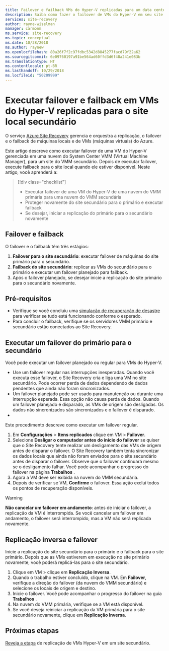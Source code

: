 ```yaml
---
title: Failover e failback VMs do Hyper-V replicadas para um data center secundário durante a recuperação de desastre com o Azure Site Recovery | Microsoft Docs
description: Saiba como fazer o failover de VMs do Hyper-V em seu site local secundário e fazer failback para o site primário, durante a recuperação de desastre com o Azure Site Recovery.
services: site-recovery
author: rayne-wiselman
manager: carmonm
ms.service: site-recovery
ms.topic: conceptual
ms.date: 10/28/2018
ms.author: raynew
ms.openlocfilehash: 80a26f7f2c97fdbc5342d8845277facd79f22a62
ms.sourcegitcommit: 6e09760197a91be564ad60ffd3d6f48a241e083b
ms.translationtype: HT
ms.contentlocale: pt-BR
ms.lasthandoff: 10/29/2018
ms.locfileid: "50209999"
---
```

# <a name="fail-over-and-fail-back-hyper-v-vms-replicated-to-your-secondary-on-premises-site"></a>Executar failover e failback em VMs do Hyper-V replicadas para o site local secundário

O serviço [Azure Site Recovery](site-recovery-overview.md) gerencia e orquestra a replicação, o failover e o failback de máquinas locais e de VMs (máquinas virtuais) do Azure.

Este artigo descreve como executar failover de uma VM do Hyper-V gerenciada em uma nuvem do System Center VMM (Virtual Machine Manager), para um site do VMM secundário. Depois de executar failover, execute failback para o site local quando ele estiver disponível. Neste artigo, você aprenderá a:

> [!div class="checklist"]
> * Executar failover de uma VM do Hyper-V de uma nuvem do VMM primária para uma nuvem do VMM secundária
> * Proteger novamente do site secundário para o primário e executar failback
> * Se desejar, iniciar a replicação do primário para o secundário novamente

## <a name="failover-and-failback"></a>Failover e failback

O failover e o failback têm três estágios:

1. **Failover para o site secundário**: executar failover de máquinas do site primário para o secundário.
2. **Failback do site secundário**: replicar as VMs do secundário para o primário e executar um failover planejado para failback.
3. Após o failover planejado, se desejar inicie a replicação do site primário para o secundário novamente.


## <a name="prerequisites"></a>Pré-requisitos

- Verifique se você concluiu uma [simulação de recuperação de desastre](hyper-v-vmm-test-failover.md) para verificar se tudo está funcionando conforme o esperado.
- Para concluir o failback, verifique se os servidores VMM primário e secundário estão conectados ao Site Recovery.



## <a name="run-a-failover-from-primary-to-secondary"></a>Executar um failover do primário para o secundário

Você pode executar um failover planejado ou regular para VMs do Hyper-V.

- Use um failover regular nas interrupções inesperadas. Quando você executa esse failover, o Site Recovery cria e liga uma VM no site secundário. Pode ocorrer perda de dados dependendo de dados pendentes que ainda não foram sincronizados.
- Um failover planejado pode ser usado para manutenção ou durante uma interrupção esperada. Essa opção não causa perda de dados. Quando um failover planejado é disparado, as VMs de origem são desligadas. Os dados não sincronizados são sincronizados e o failover é disparado. 
- 
Este procedimento descreve como executar um failover regular.


1. Em **Configurações** > **Itens replicados** clique em VM > **Failover**.
1. Selecione **Desligar o computador antes do início do failover** se quiser que o Site Recovery tente realizar um desligamento das VMs de origem antes de disparar o failover. O Site Recovery também tenta sincronizar os dados locais que ainda não foram enviados para o site secundário antes de disparar o failover. Observe que o failover continuará mesmo se o desligamento falhar. Você pode acompanhar o progresso do failover na página **Trabalhos** .
2. Agora a VM deve ser exibida na nuvem do VMM secundária.
3. Depois de verificar se VM, **Confirme** o failover. Essa ação exclui todos os pontos de recuperação disponíveis.

> [!WARNING]
> **Não cancelar um failover em andamento**: antes de iniciar o failover, a replicação da VM é interrompida. Se você cancelar um failover em andamento, o failover será interrompido, mas a VM não será replicada novamente.  


## <a name="reverse-replicate-and-failover"></a>Replicação inversa e failover

Inicie a replicação do site secundário para o primário e o failback para o site primário. Depois que as VMs estiverem em execução no site primário novamente, você poderá replicá-las para o site secundário.  

 
1. Clique em VM > clique em **Replicação Inversa**.
2. Quando o trabalho estiver concluído, clique na VM. Em **Failover**, verifique a direção do failover (da nuvem do VMM secundário) e selecione os locais de origem e destino. 
4. Inicie o failover. Você pode acompanhar o progresso do failover na guia **Trabalhos** .
5. Na nuvem do VMM primária, verifique se a VM está disponível.
6. Se você deseja reiniciar a replicação da VM primária para o site secundário novamente, clique em **Replicação Inversa**.

## <a name="next-steps"></a>Próximas etapas
[Reveja a etapa](hyper-v-vmm-disaster-recovery.md) de replicação de VMs Hyper-V em um site secundário.
